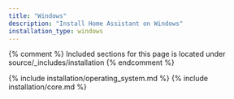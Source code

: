 ```yaml
---
title: "Windows"
description: "Install Home Assistant on Windows"
installation_type: windows
---
```

{% comment %}
Included sections for this page is located under source/_includes/installation
{% endcomment %}

{% include installation/operating_system.md %}
{% include installation/core.md %}
